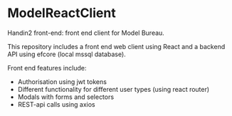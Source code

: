 # ModelReactClient

Handin2 front-end: front end client for Model Bureau. 

This repository includes a front end web client using React and a backend API using efcore (local mssql database). 

Front end features include:

- Authorisation using jwt tokens
- Different functionality for different user types (using react router)
- Modals with forms and selectors
- REST-api calls using axios
